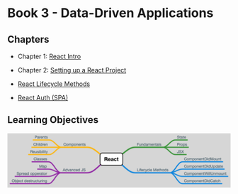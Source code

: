 # Book 3 - Data-Driven Applications

## Chapters
  * Chapter 1: [React Intro](./chapters/react-intro.md)
  * Chapter 2: [Setting up a React Project](./chapters/react-setup.md)

  * [React Lifecycle Methods](./chapters/react-lifecycle-methods.md)
  * [React Auth (SPA)](./chapters/react-auth-spa.md)
## Learning Objectives
![react](./images/react.png)
